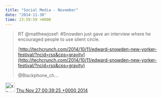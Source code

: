 ```yaml
---    
title: "Social Media - November"
date: "2014-11-30"
time: 23:59:59 +0000
---
```


> RT @matthewjosef: #Snowden just gave an interview where he encouraged people to use silent circle.   
>   
> [http://techcrunch.com/2014/10/11/edward-snowden-new-yorker-festival/?ncid=rss&cps=gravity](http://techcrunch.com/2014/10/11/edward-snowden-new-yorker-festival/?ncid=rss&cps=gravity)  
>   
> @Blackphone_ch…

<img src="{{ site.url }}{{ site.baseurl }}/assets/images/media/tweet.ico" alt="x-icon" width="30" /> [Thu Nov 27 00:39:25 +0000 2014](https://twitter.com/ChristopherA/status/537767617507766273)